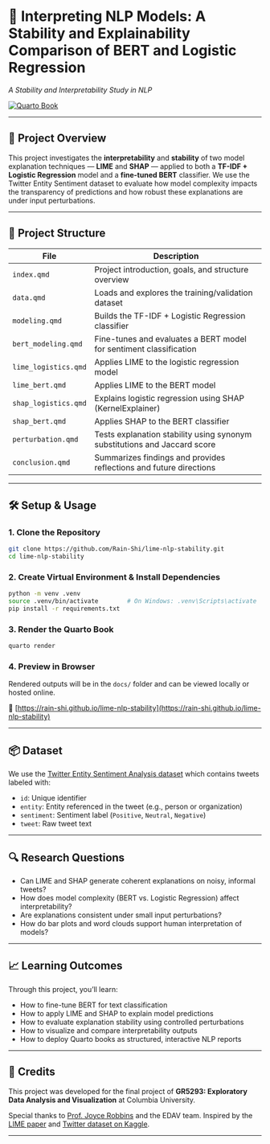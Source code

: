 # 🧠 Interpreting NLP Models: A Stability and Explainability Comparison of BERT and Logistic Regression

*A Stability and Interpretability Study in NLP*

[![Quarto Book](https://img.shields.io/badge/Quarto-Book-blue?logo=quarto)](https://rain-shi.github.io/lime-nlp-stability/)

---

## 📘 Project Overview

This project investigates the **interpretability** and **stability** of two model explanation techniques — **LIME** and **SHAP** — applied to both a **TF-IDF + Logistic Regression** model and a **fine-tuned BERT** classifier. We use the Twitter Entity Sentiment dataset to evaluate how model complexity impacts the transparency of predictions and how robust these explanations are under input perturbations.

---

## 📂 Project Structure

| File                 | Description                                                               |
| -------------------- | ------------------------------------------------------------------------- |
| `index.qmd`          | Project introduction, goals, and structure overview                       |
| `data.qmd`           | Loads and explores the training/validation dataset                        |
| `modeling.qmd`       | Builds the TF-IDF + Logistic Regression classifier                        |
| `bert_modeling.qmd`  | Fine-tunes and evaluates a BERT model for sentiment classification        |
| `lime_logistics.qmd` | Applies LIME to the logistic regression model                             |
| `lime_bert.qmd`      | Applies LIME to the BERT model                                            |
| `shap_logistics.qmd` | Explains logistic regression using SHAP (KernelExplainer)                 |
| `shap_bert.qmd`      | Applies SHAP to the BERT classifier                                       |
| `perturbation.qmd`   | Tests explanation stability using synonym substitutions and Jaccard score |
| `conclusion.qmd`     | Summarizes findings and provides reflections and future directions        |

---

## 🛠 Setup & Usage

### 1. Clone the Repository

```bash
git clone https://github.com/Rain-Shi/lime-nlp-stability.git
cd lime-nlp-stability
```

### 2. Create Virtual Environment & Install Dependencies

```bash
python -m venv .venv
source .venv/bin/activate        # On Windows: .venv\Scripts\activate
pip install -r requirements.txt
```

### 3. Render the Quarto Book

```bash
quarto render
```

### 4. Preview in Browser

Rendered outputs will be in the `docs/` folder and can be viewed locally or hosted online.

🔗 [https://rain-shi.github.io/lime-nlp-stability](https://rain-shi.github.io/lime-nlp-stability)

---

## 📦 Dataset

We use the [Twitter Entity Sentiment Analysis dataset](https://www.kaggle.com/datasets/jp797498e/twitter-entity-sentiment-analysis) which contains tweets labeled with:

* `id`: Unique identifier
* `entity`: Entity referenced in the tweet (e.g., person or organization)
* `sentiment`: Sentiment label (`Positive`, `Neutral`, `Negative`)
* `tweet`: Raw tweet text

---

## 🔍 Research Questions

* Can LIME and SHAP generate coherent explanations on noisy, informal tweets?
* How does model complexity (BERT vs. Logistic Regression) affect interpretability?
* Are explanations consistent under small input perturbations?
* How do bar plots and word clouds support human interpretation of models?

---

## 📈 Learning Outcomes

Through this project, you’ll learn:

* How to fine-tune BERT for text classification
* How to apply LIME and SHAP to explain model predictions
* How to evaluate explanation stability using controlled perturbations
* How to visualize and compare interpretability outputs
* How to deploy Quarto books as structured, interactive NLP reports

---

## 🔗 Credits

This project was developed for the final project of **GR5293: Exploratory Data Analysis and Visualization** at Columbia University.

Special thanks to [Prof. Joyce Robbins](https://www.jtr13.com/) and the EDAV team.
Inspired by the [LIME paper](https://arxiv.org/abs/1602.04938) and [Twitter dataset on Kaggle](https://www.kaggle.com/datasets/jp797498e/twitter-entity-sentiment-analysis).

---

